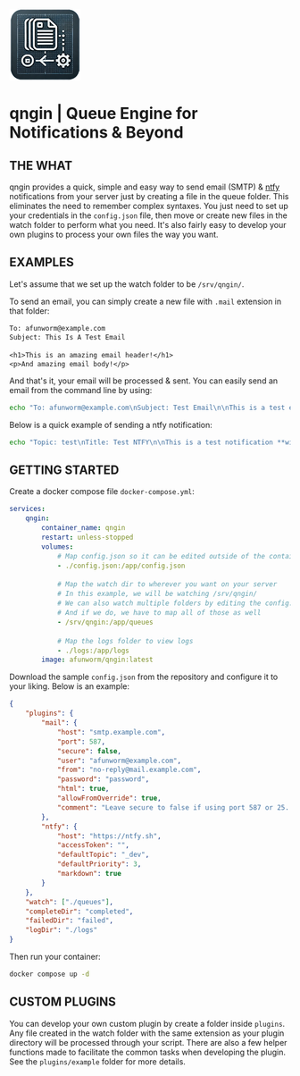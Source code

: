 ![qngin](icon.png)

# qngin | Queue Engine for Notifications & Beyond

## THE WHAT

qngin provides a quick, simple and easy way to send email (SMTP) & [ntfy](https://ntfy.sh) notifications from your server just by creating a file in the queue folder. This eliminates the need to remember complex syntaxes. You just need to set up your credentials in the `config.json` file, then move or create new files in the watch folder to perform what you need. It's also fairly easy to develop your own plugins to process your own files the way you want.

## EXAMPLES

Let's assume that we set up the watch folder to be `/srv/qngin/`.

To send an email, you can simply create a new file with `.mail` extension in that folder:

```text
To: afunworm@example.com
Subject: This Is A Test Email

<h1>This is an amazing email header!</h1>
<p>And amazing email body!</p>
```

And that's it, your email will be processed & sent. You can easily send an email from the command line by using:

```bash
echo "To: afunworm@example.com\nSubject: Test Email\n\nThis is a test email" > /srv/qngin/test.email
```

Below is a quick example of sending a ntfy notification:

```bash
echo "Topic: test\nTitle: Test NTFY\n\nThis is a test notification **with markdown**!" > /srv/qngin/test.ntfy
```

## GETTING STARTED

Create a docker compose file `docker-compose.yml`:

```yaml
services:
    qngin:
        container_name: qngin
        restart: unless-stopped
        volumes:
            # Map config.json so it can be edited outside of the container
            - ./config.json:/app/config.json

            # Map the watch dir to wherever you want on your server
            # In this example, we will be watching /srv/qngin/
            # We can also watch multiple folders by editing the config.json files
            # And if we do, we have to map all of those as well
            - /srv/qngin:/app/queues

            # Map the logs folder to view logs
            - ./logs:/app/logs
        image: afunworm/qngin:latest
```

Download the sample `config.json` from the repository and configure it to your liking. Below is an example:

```json
{
	"plugins": {
		"mail": {
			"host": "smtp.example.com",
			"port": 587,
			"secure": false,
			"user": "afunworm@example.com",
			"from": "no-reply@mail.example.com",
			"password": "password",
			"html": true,
			"allowFromOverride": true,
			"comment": "Leave secure to false if using port 587 or 25. If using 465 and needing TSL, set secure to true."
		},
		"ntfy": {
			"host": "https://ntfy.sh",
			"accessToken": "",
			"defaultTopic": "_dev",
			"defaultPriority": 3,
			"markdown": true
		}
	},
	"watch": ["./queues"],
	"completeDir": "completed",
	"failedDir": "failed",
	"logDir": "./logs"
}
```

Then run your container:

```bash
docker compose up -d
```

## CUSTOM PLUGINS

You can develop your own custom plugin by create a folder inside `plugins`. Any file created in the watch folder with the same extension as your plugin directory will be processed through your script. There are also a few helper functions made to facilitate the common tasks when developing the plugin. See the `plugins/example` folder for more details.
